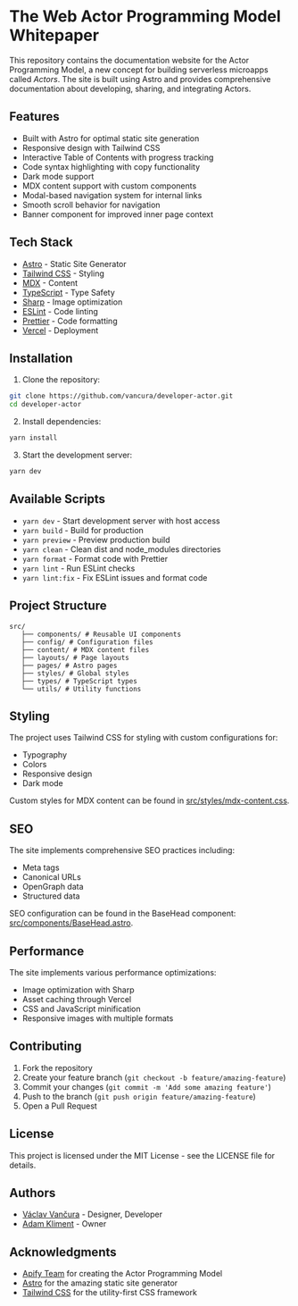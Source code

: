 # The Web Actor Programming Model Whitepaper

This repository contains the documentation website for the Actor Programming Model, a new concept for building serverless microapps called _Actors_. The site is built using Astro and provides comprehensive documentation about developing, sharing, and integrating Actors.

## Features

-   Built with Astro for optimal static site generation
-   Responsive design with Tailwind CSS
-   Interactive Table of Contents with progress tracking
-   Code syntax highlighting with copy functionality
-   Dark mode support
-   MDX content support with custom components
-   Modal-based navigation system for internal links
-   Smooth scroll behavior for navigation
-   Banner component for improved inner page context

## Tech Stack

-   [Astro](https://astro.build) - Static Site Generator
-   [Tailwind CSS](https://tailwindcss.com) - Styling
-   [MDX](https://mdxjs.com) - Content
-   [TypeScript](https://www.typescriptlang.org) - Type Safety
-   [Sharp](https://sharp.pixelplumbing.com/) - Image optimization
-   [ESLint](https://eslint.org/) - Code linting
-   [Prettier](https://prettier.io/) - Code formatting
-   [Vercel](https://vercel.com) - Deployment

## Installation

1. Clone the repository:

```bash
git clone https://github.com/vancura/developer-actor.git
cd developer-actor
```

2. Install dependencies:

```bash
yarn install
```

3. Start the development server:

```bash
yarn dev
```

## Available Scripts

-   `yarn dev` - Start development server with host access
-   `yarn build` - Build for production
-   `yarn preview` - Preview production build
-   `yarn clean` - Clean dist and node_modules directories
-   `yarn format` - Format code with Prettier
-   `yarn lint` - Run ESLint checks
-   `yarn lint:fix` - Fix ESLint issues and format code

## Project Structure

```
src/
   ├── components/ # Reusable UI components
   ├── config/ # Configuration files
   ├── content/ # MDX content files
   ├── layouts/ # Page layouts
   ├── pages/ # Astro pages
   ├── styles/ # Global styles
   ├── types/ # TypeScript types
   └── utils/ # Utility functions
```

## Styling

The project uses Tailwind CSS for styling with custom configurations for:

-   Typography
-   Colors
-   Responsive design
-   Dark mode

Custom styles for MDX content can be found in [src/styles/mdx-content.css](src/styles/mdx-content.css).

## SEO

The site implements comprehensive SEO practices including:

-   Meta tags
-   Canonical URLs
-   OpenGraph data
-   Structured data

SEO configuration can be found in the BaseHead component: [src/components/BaseHead.astro](src/components/BaseHead.astro).

## Performance

The site implements various performance optimizations:

-   Image optimization with Sharp
-   Asset caching through Vercel
-   CSS and JavaScript minification
-   Responsive images with multiple formats

## Contributing

1. Fork the repository
2. Create your feature branch (`git checkout -b feature/amazing-feature`)
3. Commit your changes (`git commit -m 'Add some amazing feature'`)
4. Push to the branch (`git push origin feature/amazing-feature`)
5. Open a Pull Request

## License

This project is licensed under the MIT License - see the LICENSE file for details.

## Authors

-   [Václav Vančura](https://github.com/vancura) - Designer, Developer
-   [Adam Kliment](https://github.com/netmilk) - Owner

## Acknowledgments

-   [Apify Team](https://apify.com) for creating the Actor Programming Model
-   [Astro](https://astro.build) for the amazing static site generator
-   [Tailwind CSS](https://tailwindcss.com) for the utility-first CSS framework
